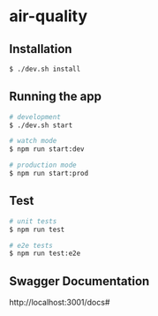 # air-quality

## Installation

```bash
$ ./dev.sh install
```

## Running the app

```bash
# development
$ ./dev.sh start

# watch mode
$ npm run start:dev

# production mode
$ npm run start:prod
```

## Test

```bash
# unit tests
$ npm run test

# e2e tests
$ npm run test:e2e


```

## Swagger Documentation
http://localhost:3001/docs#


